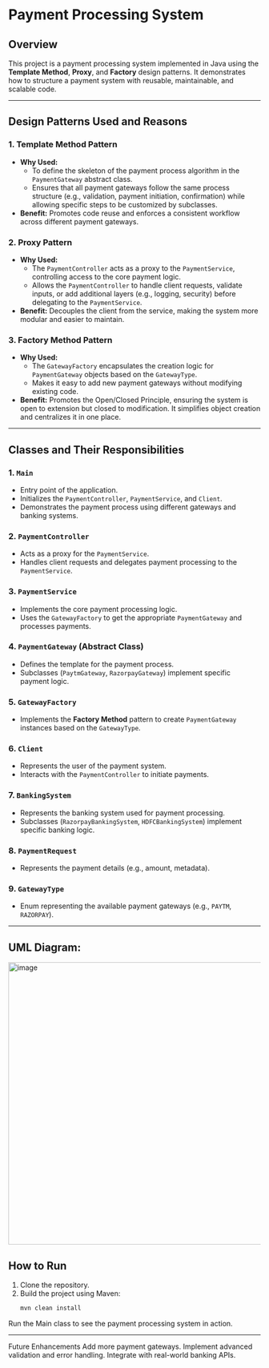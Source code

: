 # Payment Processing System

## Overview
This project is a payment processing system implemented in Java using the **Template Method**, **Proxy**, and **Factory** design patterns. It demonstrates how to structure a payment system with reusable, maintainable, and scalable code.

---

## Design Patterns Used and Reasons

### 1. Template Method Pattern
- **Why Used:**
    - To define the skeleton of the payment process algorithm in the `PaymentGateway` abstract class.
    - Ensures that all payment gateways follow the same process structure (e.g., validation, payment initiation, confirmation) while allowing specific steps to be customized by subclasses.
- **Benefit:** Promotes code reuse and enforces a consistent workflow across different payment gateways.

### 2. Proxy Pattern
- **Why Used:**
    - The `PaymentController` acts as a proxy to the `PaymentService`, controlling access to the core payment logic.
    - Allows the `PaymentController` to handle client requests, validate inputs, or add additional layers (e.g., logging, security) before delegating to the `PaymentService`.
- **Benefit:** Decouples the client from the service, making the system more modular and easier to maintain.

### 3. Factory Method Pattern
- **Why Used:**
    - The `GatewayFactory` encapsulates the creation logic for `PaymentGateway` objects based on the `GatewayType`.
    - Makes it easy to add new payment gateways without modifying existing code.
- **Benefit:** Promotes the Open/Closed Principle, ensuring the system is open to extension but closed to modification. It simplifies object creation and centralizes it in one place.

---

## Classes and Their Responsibilities

### 1. `Main`
- Entry point of the application.
- Initializes the `PaymentController`, `PaymentService`, and `Client`.
- Demonstrates the payment process using different gateways and banking systems.

### 2. `PaymentController`
- Acts as a proxy for the `PaymentService`.
- Handles client requests and delegates payment processing to the `PaymentService`.

### 3. `PaymentService`
- Implements the core payment processing logic.
- Uses the `GatewayFactory` to get the appropriate `PaymentGateway` and processes payments.

### 4. `PaymentGateway` (Abstract Class)
- Defines the template for the payment process.
- Subclasses (`PaytmGateway`, `RazorpayGateway`) implement specific payment logic.

### 5. `GatewayFactory`
- Implements the **Factory Method** pattern to create `PaymentGateway` instances based on the `GatewayType`.

### 6. `Client`
- Represents the user of the payment system.
- Interacts with the `PaymentController` to initiate payments.

### 7. `BankingSystem`
- Represents the banking system used for payment processing.
- Subclasses (`RazorpayBankingSystem`, `HDFCBankingSystem`) implement specific banking logic.

### 8. `PaymentRequest`
- Represents the payment details (e.g., amount, metadata).

### 9. `GatewayType`
- Enum representing the available payment gateways (e.g., `PAYTM`, `RAZORPAY`).

---
## UML Diagram:

<img width="837" height="564" alt="image" src="https://github.com/user-attachments/assets/b0545930-5054-408b-9164-4a3569f52259" />


## How to Run
1. Clone the repository.
2. Build the project using Maven:
   ```bash
   mvn clean install

Run the Main class to see the payment processing system in action.
<hr></hr>
Future Enhancements
Add more payment gateways.
Implement advanced validation and error handling.
Integrate with real-world banking APIs.
